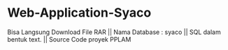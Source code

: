 # Web-Application-Syaco

Bisa Langsung Download File RAR	|| Nama Database : syaco || SQL dalam bentuk text.
|| Source Code proyek PPLAM
